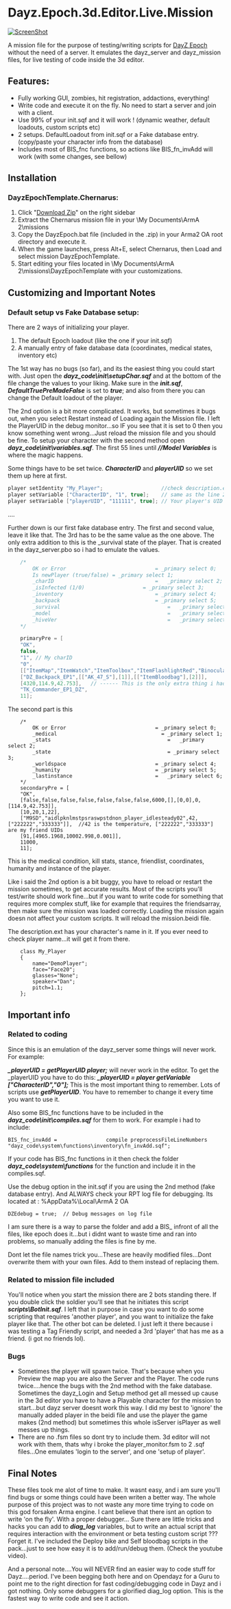 Dayz.Epoch.3d.Editor.Live.Mission
=================

[![ScreenShot](http://i1.ytimg.com/vi/e4DKLVoBQgA/mqdefault.jpg)](http://youtu.be/e4DKLVoBQgA)

A mission file for the purpose of testing/writing scripts for [DayZ Epoch](https://github.com/vbawol/DayZ-Epoch) without the need of a server.
It emulates the dayz_server and dayz_mission files, for live testing of code inside the 3d editor.

## Features:
* Fully working GUI, zombies, hit registration, addactions, everything!
* Write code and execute it on the fly. No need to start a server and join with a client.
* Use 99% of your init.sqf and it will work ! (dynamic weather, default loadouts, custom scripts etc)
* 2 setups. DefaultLoadout from init.sqf or a Fake database entry. (copy/paste your character info from the database)
* Includes most of BIS_fnc functions, so actions like BIS_fn_invAdd will work (with some changes, see bellow)

## Installation

### DayzEpochTemplate.Chernarus:
1. Click "[Download Zip](https://github.com/Sandbird/Dayz.Epoch.3d.Editor.Live.Mission/archive/master.zip)" on the right sidebar
2. Extract the Chernarus mission file in your \My Documents\ArmA 2\missions
3. Copy the DayzEpoch.bat file (included in the .zip) in your Arma2 OA root directory and execute it.  
4. When the game launches, press Alt+E, select Chernarus, then Load and select mission DayzEpochTemplate.
5. Start editing your files located in \My Documents\ArmA 2\missions\DayzEpochTemplate with your customizations.


## Customizing and Important Notes

### Default setup vs Fake Database setup:
There are 2 ways of initializing your player.
1. The default Epoch loadout (like the one if your init.sqf)
2. A manually entry of fake database data (coordinates, medical states, inventory etc)

The 1st way has no bugs (so far), and its the easiest thing you could start with. 
Just open the ***dayz_code\init\setupChar.sqf*** and at the bottom of the file change the values to your liking.
Make sure in the ***init.sqf***, ***DefaultTruePreMadeFalse*** is set to ***true***; and also from there you can change the Default loadout of the player.

The 2nd option is a bit more complicated. It works, but sometimes it bugs out, when you select Restart instead of Loading again the Mission file.
I left the PlayerUID in the debug monitor...so IF you see that it is set to 0 then you know something went wrong...Just reload the mission file and you should be fine.
To setup your character with the second method open ***dayz_code\init\variables.sqf***. The first 55 lines until ***//Model Variables*** is where the magic happens.

Some things have to be set twice. ***CharacterID*** and ***playerUID*** so we set them up here at first.
~~~~java
player setIdentity "My_Player";                   //check description.ext file....There is no way to get the name of player otherwise in the editor.
player setVariable ["CharacterID", "1", true];    // same as the line 28 (Your charID. Must be the same number)
player setVariable ["playerUID", "111111", true]; // Your player's UID
~~~~
....

Further down is our first fake database entry. The first and second value, leave it like that. The 3rd has to be the same value as the one above.
The only extra addition to this is the _survival state of the player. That is created in the dayz_server.pbo so i had to emulate the values.
~~~~java
	/*
		OK or Error 							= _primary select 0;
		Is newPlayer (true/false) = _primary select 1;
		_charID   								=	_primary select 2;
		_isInfected (1/0)					= _primary select 3;
		_inventory 								= _primary select 4;
		_backpack 								= _primary select 5;
		_survival									=	_primary select 6;  //last ate+ last drunk +totalminutes alive
		_model 										=	_primary select 7;
		_hiveVer 									=	_primary select 8;
	*/

	primaryPre = [
	"OK",
	false,
	"1", // My charID
	"0",
	[["ItemMap","ItemWatch","ItemToolbox","ItemFlashlightRed","Binocular_Vector","M9SD","NVGoggles","ItemRadio","ItemEtool","ItemHatchet_DZE","ItemCrowbar","ItemMatchbox_DZE","M4A1_HWS_GL_SD_Camo","ItemKnife","ItemCompass"],["30Rnd_556x45_StanagSD","30Rnd_556x45_StanagSD","30Rnd_556x45_StanagSD","FoodSteakCooked","ItemSodaCoke","PartGeneric","PartGeneric","PartWheel","PartWheel","15Rnd_9x19_M9SD","15Rnd_9x19_M9SD","ItemBandage","ItemBandage","ItemBandage"]],
	["DZ_Backpack_EP1",[["AK_47_S"],[1]],[["ItemBloodbag"],[2]]],
	[4320,114.9,42.753],   // ------ This is the only extra thing i had to add: 4320 means 3 days (survival time) in minutes, 114.9: last ate, 42.753: last drunk   -----
	"TK_Commander_EP1_DZ",
	11];
~~~~

The second part is this
~~~~
	/*
		OK or Error 							= _primary select 0;
		_medical								  = _primary select 1;
		_stats   									=	_primary select 2;
		_state										= _primary select 3;
		_worldspace 							= _primary select 4;
		_humanity 								= _primary select 5;
		_lastinstance							=	_primary select 6;
	*/
	secondaryPre = [
	"OK",
	[false,false,false,false,false,false,false,6000,[],[0,0],0,[114.9,42.753]],
	[10,20,1,22],
	["M9SD","aidlpknlmstpsraswpstdnon_player_idlesteady02",42,["222222","333333"]],  //42 is the temperature, ["222222","333333"] are my friend UIDs
	[91,[4965.1968,10002.998,0.001]],
	11000,
	11];
~~~~

This is the medical condition, kill stats, stance, friendlist, coordinates, humanity and instance of the player.

Like i said the 2nd option is a bit buggy, you have to reload or restart the mission sometimes, to get accurate results.
Most of the scripts you'll test/write should work fine...but if you want to write code for something that requires more complex stuff, 
like for example that requires the friendsarray, then make sure the mission was loaded correctly.
Loading the mission again doesn not affect your custom scripts. It will reload the mission.beidi file.


The description.ext has your character's name in it. If you ever need to check player name...it will get it from there.
~~~~
	class My_Player
	{
		name="DemoPlayer";
		face="Face20";
		glasses="None";
		speaker="Dan";
		pitch=1.1;
	};
~~~~


## Important info

### Related to coding
Since this is an emulation of the dayz_server some things will never work. For example:

***_playerUID = getPlayerUID player;*** will never work in the editor. 
To get the _playerUID you have to do this: ***_playerUID = player getVariable ["CharacterID","0"];***
This is the most important thing to remember. Lots of scripts use ***getPlayerUID***. You have to remember to change it every time you want to use it.

Also some BIS_fnc functions have to be included in the ***dayz_code\init\compiles.sqf*** for them to work. For example i had to include:
~~~~
BIS_fnc_invAdd = 				compile preprocessFileLineNumbers "dayz_code\system\functions\inventory\fn_invAdd.sqf";	
~~~~
If your code has BIS_fnc functions in it then check the folder ***dayz_code\system\functions*** for the function and include it in the compiles.sqf.

Use the debug option in the init.sqf if you are using the 2nd method (fake database entry). And ALWAYS check your RPT log file for debugging. Its located at : %AppData%\Local\ArmA 2 OA
~~~~
DZEdebug = true;  // Debug messages on log file
~~~~

I am sure there is a way to parse the folder and add a BIS_ infront of all the files, like epoch does it...but i didnt want to waste time and ran into problems, 
so manually adding the files is fine by me.

Dont let the file names trick you...These are heavily modified files...Dont overwrite them with your own files. Add to them instead of replacing them.

### Related to mission file included
You'll notice when you start the mission there are 2 bots standing there. If you double click the soldier you'll see that he initiates this script ***scripts\BotInit.sqf***.
I left that in purpose in case you want to do some scripting that requires 'another player', and you want to initialize the fake player like that.
The other bot can be deleted. I just left it there because i was testing a Tag Friendly script, and needed a 3rd 'player' that has me as a friend. (i got no friends lol).


### Bugs

* Sometimes the player will spawn twice. That's because when you Preview the map you are also the Server and the Player. The code runs twice....hence the bugs with the 2nd method with the fake database.
Sometimes the dayz_Login and Setup method get all messed up cause in the 3d editor you have to have a Playable character for the mission to start...but dayz server doesnt work this way.
I did my best to 'ignore' the manually added player in the beidi file and use the player the game makes (2nd method) but sometimes this whole isServer isPlayer as well messes up things.
* There are no .fsm files so dont try to include them. 3d editor will not work with them, thats why i broke the player_monitor.fsm to 2 .sqf files...One emulates 'login to the server', and one 'setup of player'.


## Final Notes
These files took me alot of time to make. It wasnt easy, and i am sure you'll find bugs or some things could have been writen a better way.
The whole purpose of this project was to not waste any more time trying to code on this god forsaken Arma engine. I cant believe that there isnt an option to write 'on the fly'. With a proper debugger...
Sure there are little tricks and hacks you can add to ***diag_log*** variables, but to write an actual script that requires interaction with the environment or beta testing custom script ??? Forget it.
I've included the Deploy bike and Self bloodbag scripts in the pack...just to see how easy it is to add/run/debug them. (Check the youtube video).

And a personal note....You will NEVER find an easier way to code stuff for Dayz....period. I've been begging both here and on Opendayz for a Guru to point me to the right direction for fast coding/debugging code in  Dayz and i got nothing.
Only some debuggers for a glorified diag_log option. This is the fastest way to write code and see it action.
